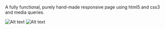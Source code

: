 A fully functional, purely hand-made responsive page using html5 and css3 and media queries.


![Alt text](./Newhall-Crossings-desktop.jpg?raw=true "Desktop")
![Alt text](./Newhall-Crossings-mobile.jpg?raw=true "Mobile")
